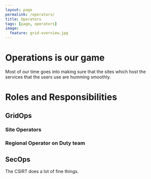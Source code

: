 ```yaml
---
layout: page
permalink: /operators/
title: Operators
tags: [page, operators]
image:
  feature: grid-overview.jpg
---
```


# Operations is our game

Most of our time goes into making sure that the sites which host the services that the users use are humming smoothly.

# Roles and Responsibilities

## GridOps

### Site Operators

### Regional Operator on Duty team

## SecOps

The CSIRT does a lot of fine things.
